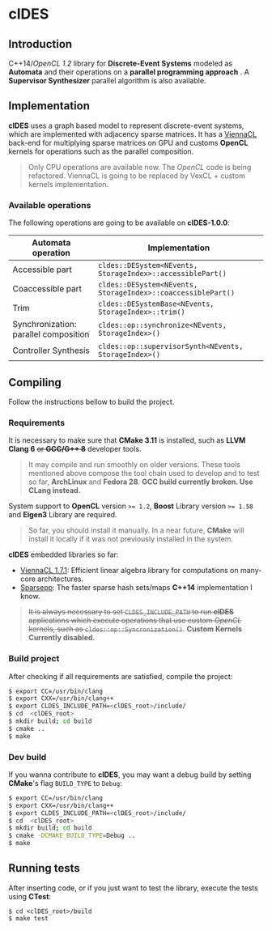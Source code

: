 # clDES

## Introduction

  C++14/*OpenCL 1.2* library for **Discrete-Event Systems** modeled as **Automata**
and their operations on a **parallel programming approach** . A
**Supervisor Synthesizer** parallel algorithm is also available.

## Implementation

**clDES** uses a graph based model to represent discrete-event systems,
which are implemented with adjacency sparse matrices. It has a
[ViennaCL](http://viennacl.sourceforge.net/) back-end for multiplying
sparse matrices on GPU and customs **OpenCL** kernels for operations
such as the parallel composition.

> Only CPU operations are available now. The *OpenCL* code is being refactored.
> ViennaCL is going to be replaced by VexCL + custom kernels implementation.

### Available operations

The following operations are going to be available on **clDES-1.0.0**:

Automata operation | Implementation
-------------------|----------------
Accessible part | `cldes::DESystem<NEvents, StorageIndex>::accessiblePart()`
Coaccessible part | `cldes::DESystem<NEvents, StorageIndex>::coaccessiblePart()`
Trim | `cldes::DESystemBase<NEvents, StorageIndex>::trim()` | **Implemented**
Synchronization: parallel composition | `cldes::op::synchronize<NEvents, StorageIndex>()`
Controller Synthesis | `cldes::op::supervisorSynth<NEvents, StorageIndex>()`

## Compiling

Follow the instructions bellow to build the project.

### Requirements

It is necessary to make sure that **CMake 3.11** is installed, such as
**LLVM Clang 6** ~~or **GCC/G++ 8**~~ developer tools.

> It may compile and run smoothly on older versions. These tools mentioned above
> compose the tool chain used to develop and to test so far, **ArchLinux** and
**Fedora 28**. **GCC build currently broken. Use CLang instead.**

System support to **OpenCL** version `>= 1.2`, **Boost** Library version `>= 1.58`
and **Eigen3** Library are required.

> So far, you should install it manually. In a near
> future, **CMake** will install it locally if it was not previously installed
> in the system.

**clDES** embedded libraries so far:

* [ViennaCL 1.7.1](http://viennacl.sourceforge.net/): Efficient linear algebra
  library for computations on many-core architectures.
* [Sparsepp](https://github.com/greg7mdp/sparsepp): The faster sparse hash
  sets/maps **C++14** implementation I know.

> ~~It is always necessary to set `CLDES_INCLUDE_PATH` to run **clDES** applications
> which execute operations that use custom *OpenCL* kernels, such as
> `cldes::op::Syncronization()`~~. **Custom Kernels Currently disabled.**

### Build project

After checking if all requirements are satisfied, compile the project:

```bash
$ export CC=/usr/bin/clang
$ export CXX=/usr/bin/clang++
$ export CLDES_INCLUDE_PATH=<clDES_root>/include/
$ cd  <clDES_root>
$ mkdir build; cd build
$ cmake ..
$ make
```

### Dev build

If you wanna contribute to **clDES**, you may want a debug build by setting
**CMake**'s flag `BUILD_TYPE` to `Debug`:

```bash
$ export CC=/usr/bin/clang
$ export CXX=/usr/bin/clang++
$ export CLDES_INCLUDE_PATH=<clDES_root>/include/
$ cd  <clDES_root>
$ mkdir build; cd build
$ cmake -DCMAKE_BUILD_TYPE=Debug ..
$ make
```

## Running tests

After inserting code, or if you just want to test the library, execute the tests
using **CTest**:

```
$ cd <clDES_root>/build
$ make test
```
